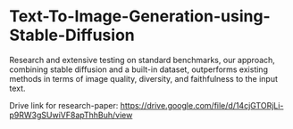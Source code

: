 # Text-To-Image-Generation-using-Stable-Diffusion
Research and extensive  testing on standard benchmarks, our approach, combining stable diffusion and a built-in dataset, outperforms existing methods in terms of image quality, diversity, and faithfulness to the input text.

Drive link for research-paper:
https://drive.google.com/file/d/14cjGTORjLi-p9RW3gSUwiVF8apThhBuh/view
